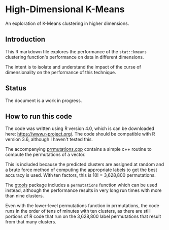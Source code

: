 # High-Dimensional K-Means
An exploration of K-Means clustering in higher dimensions.

## Introduction
This R markdown file explores the performance of the `stat::kmeans` clustering function's performance on data in different dimensions.

The intent is to isolate and understand the impact of the curse of dimensionality on the performance of this technique.

## Status
The document is a work in progress.

## How to run this code
The code was written using R version 4.0, which is can be downloaded here: https://www.r-project.org/.  The code should be compatible with R version 3.6, although I haven't tested this.

The accompanying [prrmutations.cpp](https://github.com/chriswmann/high-dimensional-k-means/blob/master/prrmutations.cpp) contains a simple c++ routine to compute the permutations of a vector.

This is included because the predicted clusters are assigned at random and a brute force method of computing the appropriate labels to get the best accuracy is used.  With ten factors, this is 10! = 3,628,800 permutations.

The [gtools](https://cran.r-project.org/web/packages/gtools/index.html) package includes a `permutations` function which can be used instead, although the performance results in very long run times
with more than nine clusters.

Even with the lower-level permutations function in prrmutations, the code runs in the order of tens of minutes with ten clusters, as there are still portions of R code that run on the 3,628,800 label permutations that result from that many clusters.



